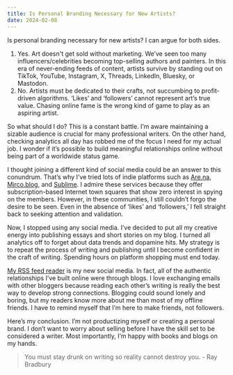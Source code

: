 ```yaml
---
title: Is Personal Branding Necessary for New Artists?
date: 2024-02-08
---
```


Is personal branding necessary for new artists? I can argue for both sides.

1. Yes. Art doesn't get sold without marketing. We’ve seen too many influencers/celebrities becoming top-selling authors and painters. In this era of never-ending feeds of content, artists survive by standing out on TikTok, YouTube, Instagram, X, Threads, LinkedIn, Bluesky, or Mastodon.
2. No. Artists must be dedicated to their crafts, not succumbing to profit-driven algorithms. ‘Likes’ and ‘followers’ cannot represent art’s true value. Chasing online fame is the wrong kind of game to play as an aspiring artist.

So what should I do? This is a constant battle. I’m aware maintaining a sizable audience is crucial for many professional writers. On the other hand, checking analytics all day has robbed me of the focus I need for my actual job. I wonder if it’s possible to build meaningful relationships online without being part of a worldwide status game.

I thought joining a different kind of social media could be an answer to this conundrum. That’s why I’ve tried lots of indie platforms such as [Are.na](https://www.are.na), [Mirco.blog](https://micro.blog/kang), and [Sublime](https://sublime.app/kang). I admire these services because they offer subscription-based Internet town squares that show zero interest in spying on the members. However, in these communities, I still couldn’t forgo the desire to be seen. Even in the absence of ‘likes’ and ‘followers,’ I fell straight back to seeking attention and validation.

Now, I stopped using any social media. I’ve decided to put all my creative energy into publishing essays and short stories on my blog. I turned all analytics off to forget about data trends and dopamine hits. My strategy is to repeat the process of writing and publishing until I become confident in the craft of writing. Spending hours on platform shopping must end today.

[My RSS feed reader](https://miniflux.app) is my new social media. In fact, all of the authentic relationships I’ve built online were through blogs. I love exchanging emails with other bloggers because reading each other’s writing is really the best way to develop strong connections. Blogging could sound lonely and boring, but my readers know more about me than most of my offline friends. I have to remind myself that I’m here to make friends, not followers.

Here’s my conclusion. I’m not productizing myself or creating a personal brand. I don’t want to worry about selling before I have the skill set to be considered a writer. Most importantly, I’m happy with books and blogs on my hands.

> You must stay drunk on writing so reality cannot destroy you. - Ray Bradbury

